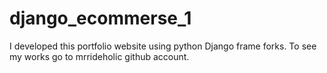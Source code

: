 # django_ecommerse_1
I developed  this portfolio website using python Django frame forks. To see my works go to mrrideholic github account.
